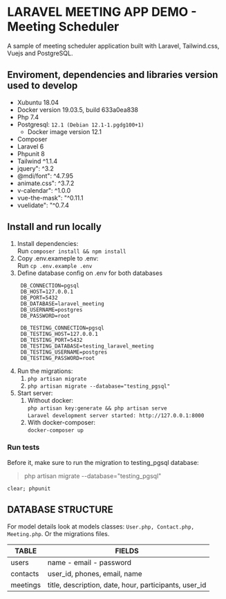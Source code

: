 # LARAVEL MEETING APP DEMO - Meeting Scheduler

A sample of meeting scheduler application built with Laravel, Tailwind.css, Vuejs and PostgreSQL.

## Enviroment, dependencies and libraries version used to develop
* Xubuntu 18.04
* Docker version 19.03.5, build 633a0ea838
* Php 7.4
* Postgresql: `12.1 (Debian 12.1-1.pgdg100+1)`  
  * Docker image version 12.1
* Composer
* Laravel 6
* Phpunit 8
* Tailwind ^1.1.4
* jquery": ^3.2
* @mdi/font": ^4.7.95
* animate.css": ^3.7.2
* v-calendar": ^1.0.0
* vue-the-mask": "^0.11.1
* vuelidate": "^0.7.4


## Install and run locally

1. Install dependencies:  
   Run `composer install && npm install`
2. Copy .env.exameple to .env:  
   Run `cp .env.example .env`
3. Define database config on .env for both databases  
   ```shell script
    DB_CONNECTION=pgsql
    DB_HOST=127.0.0.1
    DB_PORT=5432
    DB_DATABASE=laravel_meeting
    DB_USERNAME=postgres
    DB_PASSWORD=root
    
    DB_TESTING_CONNECTION=pgsql
    DB_TESTING_HOST=127.0.0.1
    DB_TESTING_PORT=5432
    DB_TESTING_DATABASE=testing_laravel_meeting
    DB_TESTING_USERNAME=postgres
    DB_TESTING_PASSWORD=root
   ```
4. Run the migrations:
   1. `php artisan migrate`
   2. `php artisan migrate --database="testing_pgsql"`
5. Start server:
   1. Without docker:  
      `php artisan key:generate && php artisan serve`  
      `Laravel development server started: http://127.0.0.1:8000`
   2. With docker-composer:  
      `docker-composer up`

### Run tests

Before it, make sure to run the migration to testing_pgsql database:  
> php artisan migrate --database="testing_pgsql" 

```shell script
clear; phpunit
```

## DATABASE STRUCTURE

For model details look at models classes: `User.php, Contact.php, Meeting.php`. Or the migrations files.

| TABLE                         | FIELDS                                                          | 
|-------------------------------|-----------------------------------------------------------------|
| users                          | name - email - password  |
| contacts                      |  user_id, phones, email, name |
| meetings                      | title, description, date, hour, participants, user_id |
